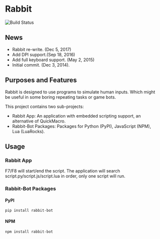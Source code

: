 Rabbit
======
![Build Status](https://6941987.visualstudio.com/_apis/public/build/definitions/11759935-74e5-4a06-843f-9794d369a62d/2/badge)

## News

- Rabbit re-write. (Dec 5, 2017)
- Add DPI support.(Sep 18, 2016)
- Add full keyboard support. (May 2, 2015)
- Initial commit. (Dec 3, 2014).

## Purposes and Features

Rabbit is designed to use programs to simulate human inputs. Which might be useful in some boring repeating tasks or game bots.

This project contains two sub-projects:

 - Rabbit App: An application with embedded scripting support, an alternative of QuickMacro.
 - Rabbit-Bot Packages: Packages for Python (PyPI), JavaScript (NPM), Lua (LuaRocks).

## Usage

### Rabbit App
F7/F8 will start/end the script.
The application will search script.py/script.js/script.lua in order, only one script will run.

### Rabbit-Bot Packages
#### PyPI
`pip install rabbit-bot`
#### NPM
`npm install rabbit-bot`